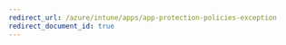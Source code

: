 ```yaml
---
redirect_url: /azure/intune/apps/app-protection-policies-exception
redirect_document_id: true
---
```

